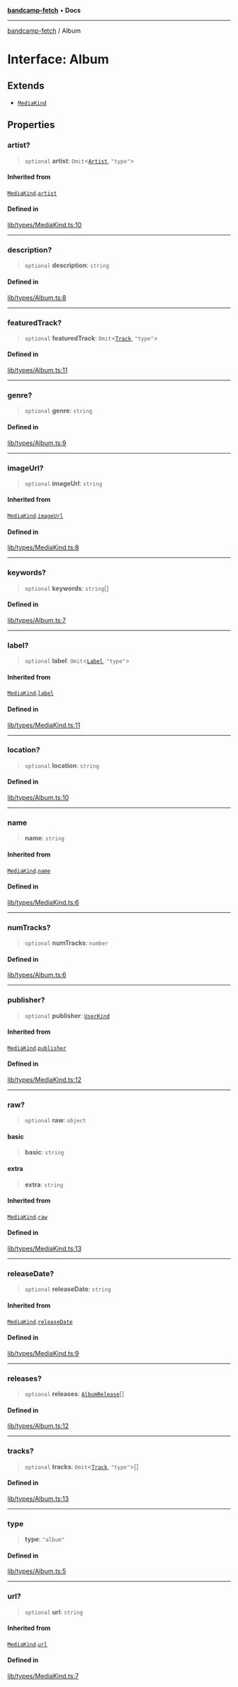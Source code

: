 [**bandcamp-fetch**](../README.md) • **Docs**

***

[bandcamp-fetch](../README.md) / Album

# Interface: Album

## Extends

- [`MediaKind`](MediaKind.md)

## Properties

### artist?

> `optional` **artist**: `Omit`\<[`Artist`](Artist.md), `"type"`\>

#### Inherited from

[`MediaKind`](MediaKind.md).[`artist`](MediaKind.md#artist)

#### Defined in

[lib/types/MediaKind.ts:10](https://github.com/patrickkfkan/bandcamp-fetch/blob/d7908af6ae5080a27ddea05f2631b8fc5129d64d/src/lib/types/MediaKind.ts#L10)

***

### description?

> `optional` **description**: `string`

#### Defined in

[lib/types/Album.ts:8](https://github.com/patrickkfkan/bandcamp-fetch/blob/d7908af6ae5080a27ddea05f2631b8fc5129d64d/src/lib/types/Album.ts#L8)

***

### featuredTrack?

> `optional` **featuredTrack**: `Omit`\<[`Track`](Track.md), `"type"`\>

#### Defined in

[lib/types/Album.ts:11](https://github.com/patrickkfkan/bandcamp-fetch/blob/d7908af6ae5080a27ddea05f2631b8fc5129d64d/src/lib/types/Album.ts#L11)

***

### genre?

> `optional` **genre**: `string`

#### Defined in

[lib/types/Album.ts:9](https://github.com/patrickkfkan/bandcamp-fetch/blob/d7908af6ae5080a27ddea05f2631b8fc5129d64d/src/lib/types/Album.ts#L9)

***

### imageUrl?

> `optional` **imageUrl**: `string`

#### Inherited from

[`MediaKind`](MediaKind.md).[`imageUrl`](MediaKind.md#imageurl)

#### Defined in

[lib/types/MediaKind.ts:8](https://github.com/patrickkfkan/bandcamp-fetch/blob/d7908af6ae5080a27ddea05f2631b8fc5129d64d/src/lib/types/MediaKind.ts#L8)

***

### keywords?

> `optional` **keywords**: `string`[]

#### Defined in

[lib/types/Album.ts:7](https://github.com/patrickkfkan/bandcamp-fetch/blob/d7908af6ae5080a27ddea05f2631b8fc5129d64d/src/lib/types/Album.ts#L7)

***

### label?

> `optional` **label**: `Omit`\<[`Label`](Label.md), `"type"`\>

#### Inherited from

[`MediaKind`](MediaKind.md).[`label`](MediaKind.md#label)

#### Defined in

[lib/types/MediaKind.ts:11](https://github.com/patrickkfkan/bandcamp-fetch/blob/d7908af6ae5080a27ddea05f2631b8fc5129d64d/src/lib/types/MediaKind.ts#L11)

***

### location?

> `optional` **location**: `string`

#### Defined in

[lib/types/Album.ts:10](https://github.com/patrickkfkan/bandcamp-fetch/blob/d7908af6ae5080a27ddea05f2631b8fc5129d64d/src/lib/types/Album.ts#L10)

***

### name

> **name**: `string`

#### Inherited from

[`MediaKind`](MediaKind.md).[`name`](MediaKind.md#name)

#### Defined in

[lib/types/MediaKind.ts:6](https://github.com/patrickkfkan/bandcamp-fetch/blob/d7908af6ae5080a27ddea05f2631b8fc5129d64d/src/lib/types/MediaKind.ts#L6)

***

### numTracks?

> `optional` **numTracks**: `number`

#### Defined in

[lib/types/Album.ts:6](https://github.com/patrickkfkan/bandcamp-fetch/blob/d7908af6ae5080a27ddea05f2631b8fc5129d64d/src/lib/types/Album.ts#L6)

***

### publisher?

> `optional` **publisher**: [`UserKind`](UserKind.md)

#### Inherited from

[`MediaKind`](MediaKind.md).[`publisher`](MediaKind.md#publisher)

#### Defined in

[lib/types/MediaKind.ts:12](https://github.com/patrickkfkan/bandcamp-fetch/blob/d7908af6ae5080a27ddea05f2631b8fc5129d64d/src/lib/types/MediaKind.ts#L12)

***

### raw?

> `optional` **raw**: `object`

#### basic

> **basic**: `string`

#### extra

> **extra**: `string`

#### Inherited from

[`MediaKind`](MediaKind.md).[`raw`](MediaKind.md#raw)

#### Defined in

[lib/types/MediaKind.ts:13](https://github.com/patrickkfkan/bandcamp-fetch/blob/d7908af6ae5080a27ddea05f2631b8fc5129d64d/src/lib/types/MediaKind.ts#L13)

***

### releaseDate?

> `optional` **releaseDate**: `string`

#### Inherited from

[`MediaKind`](MediaKind.md).[`releaseDate`](MediaKind.md#releasedate)

#### Defined in

[lib/types/MediaKind.ts:9](https://github.com/patrickkfkan/bandcamp-fetch/blob/d7908af6ae5080a27ddea05f2631b8fc5129d64d/src/lib/types/MediaKind.ts#L9)

***

### releases?

> `optional` **releases**: [`AlbumRelease`](AlbumRelease.md)[]

#### Defined in

[lib/types/Album.ts:12](https://github.com/patrickkfkan/bandcamp-fetch/blob/d7908af6ae5080a27ddea05f2631b8fc5129d64d/src/lib/types/Album.ts#L12)

***

### tracks?

> `optional` **tracks**: `Omit`\<[`Track`](Track.md), `"type"`\>[]

#### Defined in

[lib/types/Album.ts:13](https://github.com/patrickkfkan/bandcamp-fetch/blob/d7908af6ae5080a27ddea05f2631b8fc5129d64d/src/lib/types/Album.ts#L13)

***

### type

> **type**: `"album"`

#### Defined in

[lib/types/Album.ts:5](https://github.com/patrickkfkan/bandcamp-fetch/blob/d7908af6ae5080a27ddea05f2631b8fc5129d64d/src/lib/types/Album.ts#L5)

***

### url?

> `optional` **url**: `string`

#### Inherited from

[`MediaKind`](MediaKind.md).[`url`](MediaKind.md#url)

#### Defined in

[lib/types/MediaKind.ts:7](https://github.com/patrickkfkan/bandcamp-fetch/blob/d7908af6ae5080a27ddea05f2631b8fc5129d64d/src/lib/types/MediaKind.ts#L7)
